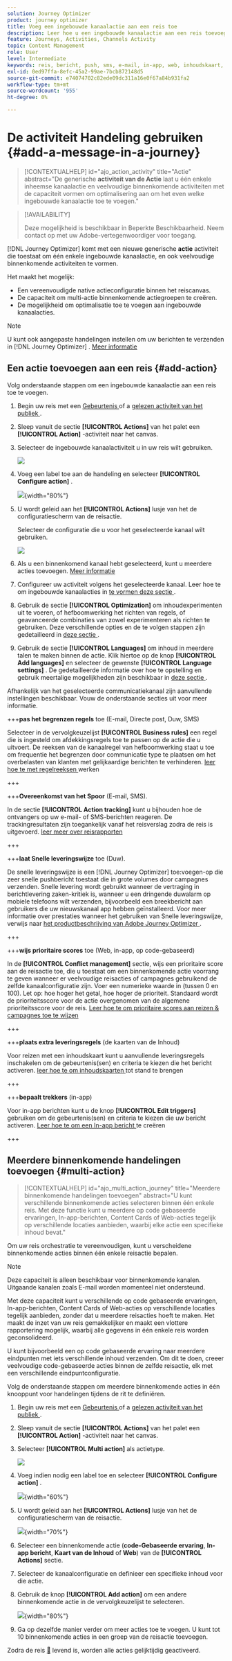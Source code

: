 ```yaml
---
solution: Journey Optimizer
product: journey optimizer
title: Voeg een ingebouwde kanaalactie aan een reis toe
description: Leer hoe u een ingebouwde kanaalactie aan een reis toevoegt
feature: Journeys, Activities, Channels Activity
topic: Content Management
role: User
level: Intermediate
keywords: reis, bericht, push, sms, e-mail, in-app, web, inhoudskaart, op code gebaseerde ervaring
exl-id: 0ed97ffa-8efc-45a2-99ae-7bcb872148d5
source-git-commit: e74074702c82ede09dc311a16e0f67a84b931fa2
workflow-type: tm+mt
source-wordcount: '955'
ht-degree: 0%

---
```


# De activiteit Handeling gebruiken {#add-a-message-in-a-journey}

>[!CONTEXTUALHELP]
>id="ajo_action_activity"
>title="Actie"
>abstract="De generische **activiteit van de Actie** laat u één enkele inheemse kanaalactie en veelvoudige binnenkomende activiteiten met de capaciteit vormen om optimalisering aan om het even welke ingebouwde kanaalactie toe te voegen."

>[!AVAILABILITY]
>
>Deze mogelijkheid is beschikbaar in Beperkte Beschikbaarheid. Neem contact op met uw Adobe-vertegenwoordiger voor toegang.

[!DNL Journey Optimizer] komt met een nieuwe generische **actie** activiteit die toestaat om één enkele ingebouwde kanaalactie, en ook veelvoudige binnenkomende activiteiten te vormen.

Het maakt het mogelijk:

* Een vereenvoudigde native actieconfiguratie binnen het reiscanvas.
* De capaciteit om multi-actie binnenkomende actiegroepen te creëren.
* De mogelijkheid om optimalisatie toe te voegen aan ingebouwde kanaalacties.

>[!NOTE]
>
>U kunt ook aangepaste handelingen instellen om uw berichten te verzenden in [!DNL Journey Optimizer] . [Meer informatie](#recommendation)

## Een actie toevoegen aan een reis  {#add-action}

Volg onderstaande stappen om een ingebouwde kanaalactie aan een reis toe te voegen.

1. Begin uw reis met een [ Gebeurtenis ](general-events.md) of a [ gelezen activiteit van het publiek ](read-audience.md).

1. Sleep vanuit de sectie **[!UICONTROL Actions]** van het palet een **[!UICONTROL Action]** -activiteit naar het canvas.

1. Selecteer de ingebouwde kanaalactiviteit u in uw reis wilt gebruiken.

   ![](assets/journey-action-type-cbe.png)

1. Voeg een label toe aan de handeling en selecteer **[!UICONTROL Configure action]** .

   ![](assets/journey-action-configure.png){width="80%"}

1. U wordt geleid aan het **[!UICONTROL Actions]** lusje van het de configuratiescherm van de reisactie.

   Selecteer de configuratie die u voor het geselecteerde kanaal wilt gebruiken.

   ![](assets/journey-action-actions-tab.png)

1. Als u een binnenkomend kanaal hebt geselecteerd, kunt u meerdere acties toevoegen. [Meer informatie](#multi-action)

1. Configureer uw activiteit volgens het geselecteerde kanaal. Leer hoe te om ingebouwde kanaalacties in [ te vormen deze sectie ](journeys-message.md).

1. Gebruik de sectie **[!UICONTROL Optimization]** om inhoudexperimenten uit te voeren, of hefboomwerking het richten van regels, of geavanceerde combinaties van zowel experimenteren als richten te gebruiken. Deze verschillende opties en de te volgen stappen zijn gedetailleerd in [ deze sectie ](../campaigns/campaigns-message-optimization.md).

1. Gebruik de sectie **[!UICONTROL Languages]** om inhoud in meerdere talen te maken binnen de actie. Klik hiertoe op de knop **[!UICONTROL Add languages]** en selecteer de gewenste **[!UICONTROL Language settings]** . De gedetailleerde informatie over hoe te opstelling en gebruik meertalige mogelijkheden zijn beschikbaar in [ deze sectie ](../content-management/multilingual-gs.md).

Afhankelijk van het geselecteerde communicatiekanaal zijn aanvullende instellingen beschikbaar. Vouw de onderstaande secties uit voor meer informatie.

+++**pas het begrenzen regels** toe (E-mail, Directe post, Duw, SMS)

Selecteer in de vervolgkeuzelijst **[!UICONTROL Business rules]** een regel die is ingesteld om afdekkingsregels toe te passen op de actie die u uitvoert. De reeksen van de kanaalregel van hefboomwerking staat u toe om frequentie het begrenzen door communicatie type te plaatsen om het overbelasten van klanten met gelijkaardige berichten te verhinderen. [ leer hoe te met regelreeksen ](../conflict-prioritization/rule-sets.md) werken

+++

+++**Overeenkomst van het Spoor** (E-mail, SMS).

In de sectie **[!UICONTROL Action tracking]** kunt u bijhouden hoe de ontvangers op uw e-mail- of SMS-berichten reageren. De trackingresultaten zijn toegankelijk vanaf het reisverslag zodra de reis is uitgevoerd. [ leer meer over reisrapporten ](../reports/journey-global-report-cja.md)

+++

+++**laat Snelle leveringswijze** toe (Duw).

De snelle leveringswijze is een [!DNL Journey Optimizer] toe:voegen-op die zeer snelle pushbericht toestaat die in grote volumes door campagnes verzenden. Snelle levering wordt gebruikt wanneer de vertraging in berichtlevering zaken-kritiek is, wanneer u een dringende duwalarm op mobiele telefoons wilt verzenden, bijvoorbeeld een breekbericht aan gebruikers die uw nieuwskanaal app hebben geïnstalleerd. Voor meer informatie over prestaties wanneer het gebruiken van Snelle leveringswijze, verwijs naar [ het productbeschrijving van Adobe Journey Optimizer ](https://helpx.adobe.com/legal/product-descriptions/adobe-journey-optimizer.html).

+++

+++**wijs prioritaire scores** toe (Web, in-app, op code-gebaseerd)

In de **[!UICONTROL Conflict management]** sectie, wijs een prioritaire score aan de reisactie toe, die u toestaat om een binnenkomende actie voorrang te geven wanneer er veelvoudige reisacties of campagnes gebruikend de zelfde kanaalconfiguratie zijn. Voer een numerieke waarde in (tussen 0 en 100). Let op: hoe hoger het getal, hoe hoger de prioriteit. Standaard wordt de prioriteitsscore voor de actie overgenomen van de algemene prioriteitsscore voor de reis. [ Leer hoe te om prioritaire scores aan reizen &amp; campagnes toe te wijzen ](../conflict-prioritization/priority-scores.md)

+++

+++**plaats extra leveringsregels** (de kaarten van de Inhoud)

Voor reizen met een inhoudskaart kunt u aanvullende leveringsregels inschakelen om de gebeurtenis(sen) en criteria te kiezen die het bericht activeren. [ leer hoe te om inhoudskaarten ](../content-card/create-content-card.md) tot stand te brengen

+++

+++**bepaalt trekkers** (in-app)

Voor in-app berichten kunt u de knop **[!UICONTROL Edit triggers]** gebruiken om de gebeurtenis(sen) en criteria te kiezen die uw bericht activeren. [ Leer hoe te om een In-app bericht ](../in-app/create-in-app.md) te creëren

+++

## Meerdere binnenkomende handelingen toevoegen {#multi-action}

>[!CONTEXTUALHELP]
>id="ajo_multi_action_journey"
>title="Meerdere binnenkomende handelingen toevoegen"
>abstract="U kunt verschillende binnenkomende acties selecteren binnen één enkele reis. Met deze functie kunt u meerdere op code gebaseerde ervaringen, In-app-berichten, Content Cards of Web-acties tegelijk op verschillende locaties aanbieden, waarbij elke actie een specifieke inhoud bevat."

Om uw reis orchestratie te vereenvoudigen, kunt u verscheidene binnenkomende acties binnen één enkele reisactie bepalen.

>[!NOTE]
>
>Deze capaciteit is alleen beschikbaar voor binnenkomende kanalen. Uitgaande kanalen zoals E-mail worden momenteel niet ondersteund.

Met deze capaciteit kunt u verschillende op code gebaseerde ervaringen, In-app-berichten, Content Cards of Web-acties op verschillende locaties tegelijk aanbieden, zonder dat u meerdere reisacties hoeft te maken. Het maakt de inzet van uw reis gemakkelijker en maakt een vlottere rapportering mogelijk, waarbij alle gegevens in één enkele reis worden geconsolideerd.

U kunt bijvoorbeeld een op code gebaseerde ervaring naar meerdere eindpunten met iets verschillende inhoud verzenden. Om dit te doen, creeer veelvoudige code-gebaseerde acties binnen de zelfde reisactie, elk met een verschillende eindpuntconfiguratie.

Volg de onderstaande stappen om meerdere binnenkomende acties in één knooppunt voor handelingen tijdens de rit te definiëren.

1. Begin uw reis met een [ Gebeurtenis ](general-events.md) of a [ gelezen activiteit van het publiek ](read-audience.md).

1. Sleep vanuit de sectie **[!UICONTROL Actions]** van het palet een **[!UICONTROL Action]** -activiteit naar het canvas.

1. Selecteer **[!UICONTROL Multi action]** als actietype.

   ![](assets/journey-multi-action.png)

1. Voeg indien nodig een label toe en selecteer **[!UICONTROL Configure action]** .

   ![](assets/journey-multi-action-configure.png){width="60%"}

1. U wordt geleid aan het **[!UICONTROL Actions]** lusje van het de configuratiescherm van de reisactie.

   ![](assets/journey-multi-action-configuration.png){width="70%"}

1. Selecteer een binnenkomende actie (**code-Gebaseerde ervaring**, **In-app bericht**, **Kaart van de Inhoud** of **Web**) van de **[!UICONTROL Actions]** sectie.

1. Selecteer de kanaalconfiguratie en definieer een specifieke inhoud voor die actie.

1. Gebruik de knop **[!UICONTROL Add action]** om een andere binnenkomende actie in de vervolgkeuzelijst te selecteren.

   ![](assets/journey-multi-action-add.png){width="80%"}

1. Ga op dezelfde manier verder om meer acties toe te voegen. U kunt tot 10 binnenkomende acties in een groep van de reisactie toevoegen.

Zodra de reis [&#128279;](publishing-the-journey.md) levend is, worden alle acties gelijktijdig geactiveerd.
<!--
## Next steps {#next}

Once your action is configured, you can design its content. [Learn more]-->
